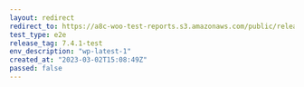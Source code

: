 ```yaml
---
layout: redirect
redirect_to: https://a8c-woo-test-reports.s3.amazonaws.com/public/release/7.4.1-test/wp-latest-1/e2e/index.html
test_type: e2e
release_tag: 7.4.1-test
env_description: "wp-latest-1"
created_at: "2023-03-02T15:08:49Z"
passed: false
---
```

